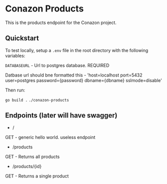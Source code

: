 # Conazon Products

This is the products endpoint for the Conazon project.

## Quickstart

To test locally, setup a `.env` file in the root directory with the following variables:

`DATABASEURL` - Url to postgres database. REQUIRED

Datbase url should bne formatted this - 'host=localhost port=5432 user=postgres password={password} dbname={dbname} sslmode=disable'

Then run:

`go build .`
`./conazon-products`

## Endpoints (later will have swagger)

- /

GET - generic hello world. useless endpoint

- /products

GET - Returns all products

- /products/{id}

GET - Returns a single product
